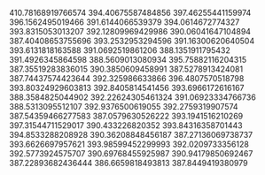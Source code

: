 410.78168919766574
394.40675587484856
397.46255441159974
396.1562495019466
391.6144066539379
394.0614672774327
393.8315053013207
392.12809969429986
390.06041647104894
387.40408653755696
393.2532953294596
391.16300620640504
393.6131818163588
391.0692519861206
388.1351911795432
391.4926345864598
388.5609013080934
395.75882116204315
387.35519283836015
390.3850609458991
387.5278913424081
387.74437574423644
392.325986633866
396.4807570518798
393.80324929603813
392.8405814541456
393.6966172616167
388.3584825044902
392.22624305461324
391.06923334766736
388.5313095512107
392.9376500619055
392.2759319907574
387.54359466277583
387.0579630526222
393.1941516210269
397.31544711529017
390.433226820352
393.84316358701443
394.8533288208928
390.36208848456187
387.27136069738737
393.6626697957621
393.98599452299993
392.0209733356128
392.5773924575707
390.69768455925987
390.94179850692467
387.22893682436444
386.6659818493813
387.8449419380979